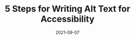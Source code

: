 ---
date: 2021-09-07
publisher: boiaorg
tags:
  - accessibility
  - writing
target_url: https://www.boia.org/blog/5-steps-for-writing-alt-text-for-accessibility
title: 5 Steps for Writing Alt Text for Accessibility
---